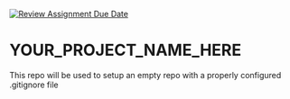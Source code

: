 [![Review Assignment Due Date](https://classroom.github.com/assets/deadline-readme-button-24ddc0f5d75046c5622901739e7c5dd533143b0c8e959d652212380cedb1ea36.svg)](https://classroom.github.com/a/kAQJ8VCa)
# YOUR_PROJECT_NAME_HERE
This repo will be used to setup an empty repo with a properly configured .gitignore file
